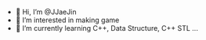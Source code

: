 - 👋 Hi, I’m @JJaeJin
- 👀 I’m interested in making game
- 🌱 I’m currently learning C++, Data Structure, C++ STL ...

<!---
JJaeJin/JJaeJin is a ✨ special ✨ repository because its `README.md` (this file) appears on your GitHub profile.
You can click the Preview link to take a look at your changes.
--->
